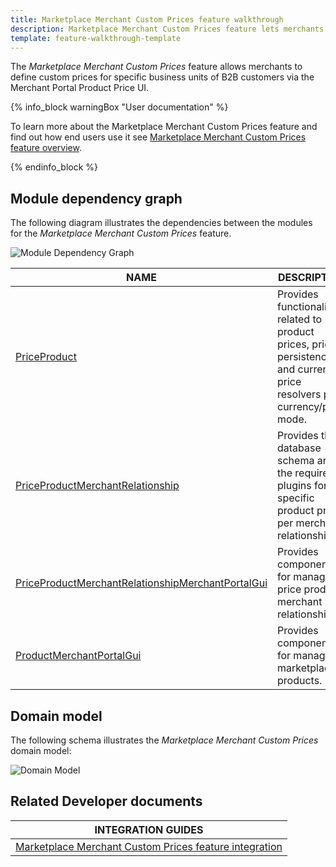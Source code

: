 ```yaml
---
title: Marketplace Merchant Custom Prices feature walkthrough
description: Marketplace Merchant Custom Prices feature lets merchants to define custom prices for specific business units of B2B customers via Merchant Portal Product Price UI.
template: feature-walkthrough-template
---
```


The *Marketplace Merchant Custom Prices* feature allows merchants to define custom prices for specific business units of B2B customers via the Merchant Portal Product Price UI.

{% info_block warningBox "User documentation" %}

To learn more about the Marketplace Merchant Custom Prices feature and find out how end users use it see [Marketplace Merchant Custom Prices feature overview](/docs/marketplace/user/features/{{page.version}}/marketplace-merchant-custom-prices-feature-overview.html).

{% endinfo_block %}

## Module dependency graph

The following diagram illustrates the dependencies between the modules for the *Marketplace Merchant Custom Prices* feature.

![Module Dependency Graph](https://confluence-connect.gliffy.net/embed/image/07d9f98a-5bc3-478f-8d0a-cb33cdeb2ed7.png?utm_medium=live&utm_source=custom)

| NAME | DESCRIPTION |
| --- | --- |
| [PriceProduct](https://github.com/spryker/price-product) | Provides functionality related to product prices, price persistence and current price resolvers per currency/price mode. |
| [PriceProductMerchantRelationship](https://github.com/spryker/price-product-merchant-relationship) | Provides the database schema and the required plugins for specific product prices per merchant relationship. |
| [PriceProductMerchantRelationshipMerchantPortalGui](https://github.com/spryker/price-product-merchant-relationship-merchant-portal-gui) | Provides components for managing price product merchant relationships. |
| [ProductMerchantPortalGui](https://github.com/spryker/product-merchant-portal-gui) | Provides components for managing marketplace products. |

## Domain model

The following schema illustrates the *Marketplace Merchant Custom Prices* domain model:

![Domain Model](https://confluence-connect.gliffy.net/embed/image/165bf49e-5aed-4228-b231-cc5187eca7d4.png?utm_medium=live&utm_source=custom)

## Related Developer documents

| INTEGRATION GUIDES|
|---------|
| [Marketplace Merchant Custom Prices feature integration](/docs/marketplace/dev/feature-integration-guides/{{page.version}}/marketplace-merchant-custom-prices-feature-integration.html) |